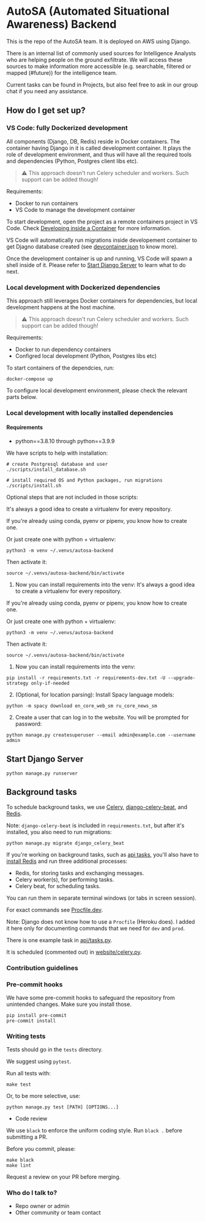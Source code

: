 # AutoSA (Automated Situational Awareness) Backend

This is the repo of the AutoSA team. It is deployed on AWS using Django.

There is an internal list of commonly used sources for Intelligence Analysts who are helping people on the ground exfiltrate. We will access these sources to make information more accessible (e.g. searchable, filtered or mapped (#future)) for the intelligence team.

Current tasks can be found in Projects, but also feel free to ask in our group chat if you need any assistance.

## How do I get set up? ###

### VS Code: fully Dockerized development
All components (Django, DB, Redis) reside in Docker containers.
The container having Django in it is called development container. It plays the role of development environment, and thus will have all the required tools and dependencies (Python, Postgres client libs etc).
> :warning: This approach doesn't run Celery scheduler and workers. Such support can be added though!
 

Requirements:
- Docker to run containers
- VS Code to manage the development container

To start development, open the project as a remote containers project in VS Code. Check [Developing inside a Container](https://code.visualstudio.com/docs/remote/containers) for more information.

VS Code will automatically run migrations inside developement container to get Djagno database created (see [devcontainer.json](.devcontainer/devcontainer.json) to know more).

Once the development container is up and running, VS Code will spawn a shell inside of it. Please refer to [Start Django Server](#start-django-server) to learn what to do next.

### Local development with Dockerized dependencies
This approach still leverages Docker containers for dependencies, but local development happens at the host machine.

> :warning: This approach doesn't run Celery scheduler and workers. Such support can be added though!

Requirements:
- Docker to run dependency containers
- Configred local development (Python, Postgres libs etc)

To start containers of the dependcies, run:
```shell
docker-compose up
```

To configure local development environment, please check the relevant parts below.

### Local development with locally installed dependencies

#### Requirements

- python==3.8.10 through python==3.9.9

We have scripts to help with installation:

```shell
# create Postgresql database and user
./scripts/install_database.sh

# install required OS and Python packages, run migrations
./scripts/install.sh
```

Optional steps that are not included in those scripts:

It's always a good idea to create a virtualenv for every repository.

If you're already using conda, pyenv or pipenv, you know how to create one.

Or just create one with python + virtualenv:

```shell
python3 -m venv ~/.venvs/autosa-backend
```

Then activate it:

```shell
source ~/.venvs/autosa-backend/bin/activate
```

1. Now you can install requirements into the venv:
It's always a good idea to create a virtualenv for every repository.

If you're already using conda, pyenv or pipenv, you know how to create one.

Or just create one with python + virtualenv:

```shell
python3 -m venv ~/.venvs/autosa-backend
```

Then activate it:

```shell
source ~/.venvs/autosa-backend/bin/activate
```

1. Now you can install requirements into the venv:

```shell
pip install -r requirements.txt -r requirements-dev.txt -U --upgrade-strategy only-if-needed
```

2. (Optional, for location parsing): Install Spacy language models:

```shell
python -m spacy download en_core_web_sm ru_core_news_sm
```

2. Create a user that can log in to the website. You will be prompted for password:

```shell
python manage.py createsuperuser --email admin@example.com --username admin
```

## Start Django Server

```shell
python manage.py runserver
```

## Background tasks

To schedule background tasks, we use [Celery](https://docs.celeryq.dev/en/stable/index.html), [django-celery-beat](https://django-celery-beat.readthedocs.io/en/latest/), and [Redis](https://redis.io).

Note: `django-celery-beat` is included in `requirements.txt`, but after it's installed, you also need to run migrations:

```python manage.py migrate django_celery_beat```

If you're working on background tasks, such as [api tasks](api/tasks.py), you'll also have to [install Redis](https://redis.io/docs/getting-started/#install-redis) and run three additional processes:

* Redis, for storing tasks and exchanging messages.
* Celery worker(s), for performing tasks.
* Celery beat, for scheduling tasks.

You can run them in separate terminal windows (or tabs in screen session).

For exact commands see [Procfile.dev](Procfile.dev).

Note: Django does not know how to use a `Procfile` (Heroku does). I added it here only for documenting commands that we need for `dev` and `prod`.

There is one example task in [api/tasks.py](api/tasks.py).

It is scheduled (commented out) in [website/celery.py](website/celery.py).

### Contribution guidelines ###

### Pre-commit hooks

We have some pre-commit hooks to safeguard the repository from unintended changes. Make sure you install those.

```shell
pip install pre-commit
pre-commit install
```

### Writing tests

Tests should go in the `tests` directory.

We suggest using `pytest`.

Run all tests with:

```shell
make test
```

Or, to be more selective, use:

```shell
python manage.py test [PATH] [OPTIONS...]
```

* Code review

We use `black` to enforce the uniform coding style. Run `black .` before submitting a PR.

Before you commit, please:

```shell
make black
make lint
```

Request a review on your PR before merging. 

### Who do I talk to? ###

* Repo owner or admin
* Other community or team contact
